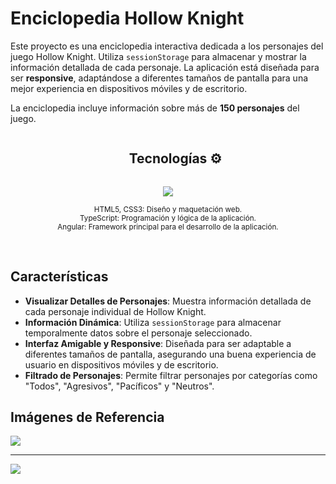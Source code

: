 # Enciclopedia Hollow Knight

Este proyecto es una enciclopedia interactiva dedicada a los personajes del juego Hollow Knight. Utiliza `sessionStorage` para almacenar y mostrar la información detallada de cada personaje. La aplicación está diseñada para ser **responsive**, adaptándose a diferentes tamaños de pantalla para una mejor experiencia en dispositivos móviles y de escritorio. 

La enciclopedia incluye información sobre más de **150 personajes** del juego.

<div id="user-content-toc"> 
  <ul align="center">
    <summary><h2 style="display: inline-block">Tecnologías ⚙</h2></summary> 
  </ul> 
</div> 

<!--tech stack icons--> 
<p align="center"> 
  <a href="https://skillicons.dev"> 
    <img src="https://skillicons.dev/icons?i=html,css,js,ts,angular" /> 
  </a> 
</p> 
<p align="center"> 
  <small> HTML5, CSS3: Diseño y maquetación web.<br> TypeScript: Programación y lógica de la aplicación.<br> Angular: Framework principal para el desarrollo de la aplicación. </small> 
</p> 
<br>

## Características

- **Visualizar Detalles de Personajes**: Muestra información detallada de cada personaje individual de Hollow Knight.
- **Información Dinámica**: Utiliza `sessionStorage` para almacenar temporalmente datos sobre el personaje seleccionado.
- **Interfaz Amigable y Responsive**: Diseñada para ser adaptable a diferentes tamaños de pantalla, asegurando una buena experiencia de usuario en dispositivos móviles y de escritorio.
- **Filtrado de Personajes**: Permite filtrar personajes por categorías como "Todos", "Agresivos", "Pacíficos" y "Neutros".

## Imágenes de Referencia

<img src="https://github.com/user-attachments/assets/b1f7cca6-ae60-4a47-892d-0f7c74618d33">
<hr>
<img src="https://github.com/user-attachments/assets/62f6dd7a-17ec-460e-b380-7fd5336e4b5f">

